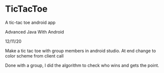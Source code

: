 # TicTacToe
A tic-tac toe android app

Advanced Java With Android

12/11/20

Make a tic tac toe with group members
in android studio. At end change to color
scheme from client call

Done with a group, I did the algorithm to check who wins
and gets the point. 
